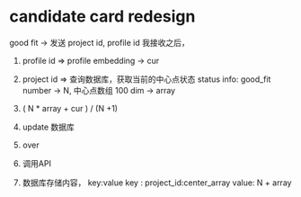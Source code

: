 # candidate card redesign
good fit -> 发送 project id, profile id 
我接收之后，

1. profile id => profile embedding -> cur   
2. project id => 查询数据库，获取当前的中心点状态 
    status info: good_fit number -> N, 中心点数组 100 dim -> array
3. ( N * array + cur ) / (N +1) 
4. update 数据库
5. over
   
1. 调用API
2. 数据库存储内容， key:value
    key : project_id:center_array
    value: N + array
